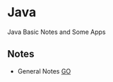 # Java
Java Basic Notes and Some Apps

## Notes

  * General Notes [GO](https://github.com/HopeMashal/Java/blob/master/Notes/lesson_1.java)